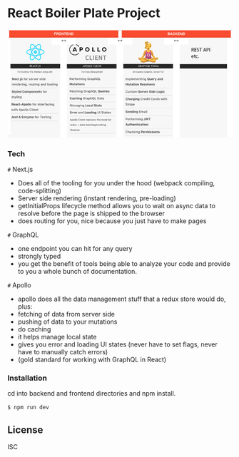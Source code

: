 # React Boiler Plate Project

![Tech stack: React, Next.js, Apollo, GraphQL-Yoga](./techstack.jpg)

### Tech
`#` Next.js
  - Does all of the tooling for you under the hood (webpack compiling, code-splitting)
  - Server side rendering (instant rendering, pre-loading)
  - getInitialProps lifecycle method allows you to wait on async data to resolve before the page is shipped to the browser
  - does routing for you, nice because you just have to make pages

`#` GraphQL
  - one endpoint you can hit for any query
  - strongly typed
  - you get the benefit of tools being able to analyze your code and provide to you a whole bunch of documentation.

  `#` Apollo
  - apollo does all the data management stuff that a redux store would do, plus:
  - fetching of data from server side
  - pushing of data to your mutations
  - do caching
  - it helps manage local state
  - gives you error and loading UI states (never have to set flags, never have to manually catch errors)
  - (gold standard for working with GraphQL in React)


### Installation

cd into backend and frontend directories and npm install.

```sh
$ npm run dev
```

License
----

ISC
